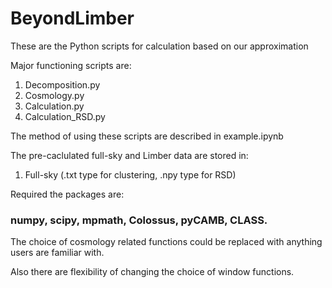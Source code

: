 # BeyondLimber

These are the Python scripts for calculation based on our approximation

Major functioning scripts are:
1. Decomposition.py
2. Cosmology.py
3. Calculation.py
4. Calculation_RSD.py

The method of using these scripts are described in example.ipynb

The pre-caclulated full-sky and Limber data are stored in:
1. Full-sky (.txt type for clustering, .npy type for RSD)

Required the packages are: 
### numpy, scipy, mpmath, Colossus, pyCAMB, CLASS.

The choice of cosmology related functions could be replaced with anything users are familiar with.

Also there are flexibility of changing the choice of window functions.
